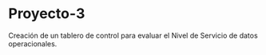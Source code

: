 # Proyecto-3
Creación de un tablero de control  para evaluar el Nivel de Servicio de datos operacionales.
